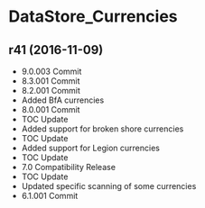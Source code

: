 # DataStore_Currencies

## r41 (2016-11-09)

- 9.0.003 Commit  
- 8.3.001 Commit  
- 8.2.001 Commit  
- Added BfA currencies  
- 8.0.001 Commit  
- TOC Update  
- Added support for broken shore currencies  
- TOC Update  
- Added support for Legion currencies  
- TOC Update  
- 7.0 Compatibility Release  
- TOC Update  
- Updated specific scanning of some currencies  
- 6.1.001 Commit  
